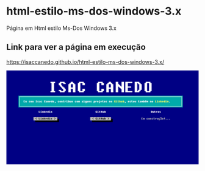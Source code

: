 # html-estilo-ms-dos-windows-3.x
Página em Html estilo Ms-Dos Windows 3.x

## Link para ver a página em execução

https://isaccanedo.github.io/html-estilo-ms-dos-windows-3.x/

<img src="https://github.com/isaccanedo/html-estilo-ms-dos-windows-3.x/blob/master/bootstrap/img/print.jpg">

